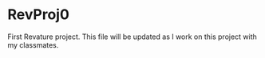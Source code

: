 # RevProj0
First Revature project.
This file will be updated as I work on this project with my classmates.
